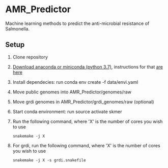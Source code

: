 # AMR_Predictor
Machine learning methods to predict the anti-microbial resistance of Salmonella.

## Setup
1. Clone repository
2. [Download anaconda or miniconda (python 3.7)](https://conda.io/miniconda.html (python 3.7)), instructions for that [are here](https://conda.io/docs/user-guide/install/index.html)
3. Install dependecies: run conda env create -f data/envi.yaml
4. Move public genomes into AMR_Predictor/genomes/raw
5. Move grdi genomes in AMR_Predictor/grdi_genomes/raw (optional)
6. Start conda environment: run source activate skmer
7. Run the following command, where 'X' is the number of cores you wish to use

   `snakemake -j X`
8. For grdi, run the following command, where 'X' is the number of cores you wish to use

   `snakemake -j X -s grdi.snakefile`


